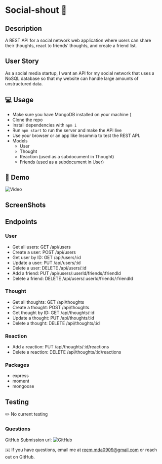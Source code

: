 # Social-shout 👋

## Description

A REST API for a social network web application where users can share their thoughts, react to friends’ thoughts, and create a friend list.

##  User Story

As a social media startup, I want an API for my social network that uses a NoSQL database so that my website can handle large amounts of unstructured data.

## 💻 Usage

- Make sure you have MongoDB installed on your machine (
- Clone the repo
- Install dependencies with `npm i`
- Run `npm start` to run the server and make the API live
- Use your browser or an app like Insomnia to test the REST API.
- Models
    - User
    - Thought
    - Reaction (used as a subdocument in Thought)
    - Friends (used as a subdocument in User)

##  💾 Demo 

![Video]()

## ScreenShots

## Endpoints

### User

- Get all users: GET /api/users
- Create a user: POST /api/users
- Get user by ID: GET /api/users/:id
- Update a user: PUT /api/users/:id
- Delete a user: DELETE /api/users/:id
- Add a friend: PUT /api/users/:userId/friends/:friendId
- Delete a friend: DELETE /api/users/:userId/friends/:friendId

### Thought

- Get all thoughts: GET /api/thoughts
- Create a thought: POST /api/thoughts
- Get thought by ID: GET /api/thoughts/:id
- Update a thought: PUT /api/thoughts/:id
- Delete a thought: DELETE /api/thoughts/:id

### Reaction

- Add a reaction: PUT /api/thoughts/:id/reactions
- Delete a reaction: DELETE /api/thoughts/:id/reactions

### Packages

- express
- moment
- mongoose

## Testing
✏️ No current testing

### Questions

GitHub Submission url: ![GitHub](https://github.com/ReemMDA99/Social-shout)

✉️ If you have questions, email me at reem.mda0909@gmail.com or reach out on GitHub.
